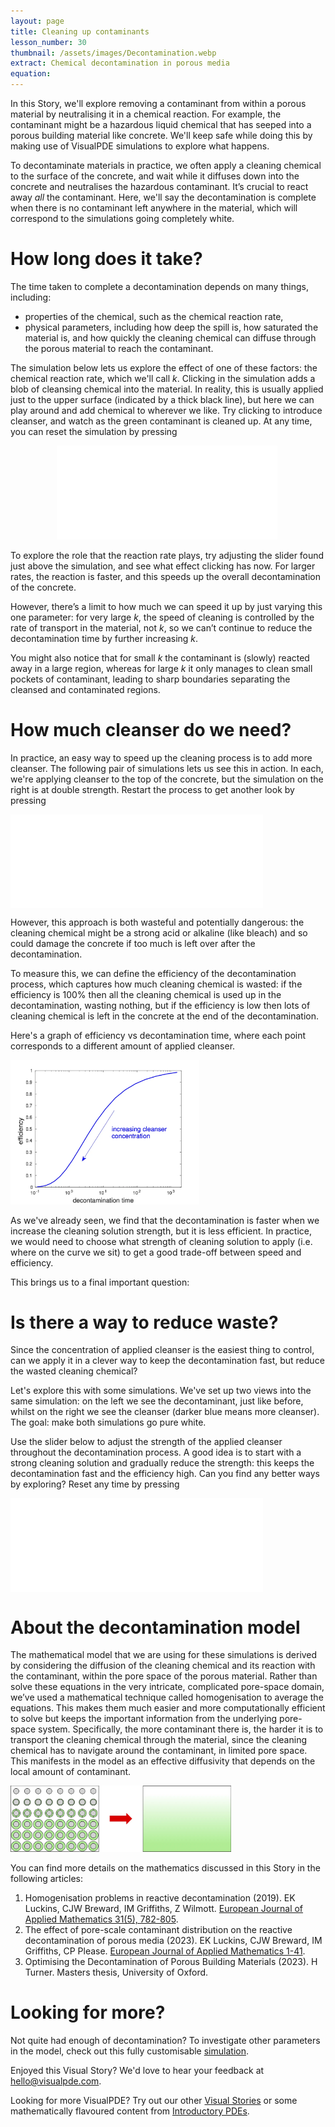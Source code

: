 ```yaml
---
layout: page
title: Cleaning up contaminants
lesson_number: 30
thumbnail: /assets/images/Decontamination.webp
extract: Chemical decontamination in porous media
equation:
---
```


In this Story, we'll explore removing a contaminant from within a porous material by neutralising it in a chemical reaction. For example, the contaminant might be a hazardous liquid chemical that has seeped into a porous building material like concrete. We'll keep safe while doing this by making use of VisualPDE simulations to explore what happens.

To decontaminate materials in practice, we often apply a cleaning chemical to the surface of the concrete, and wait while it diffuses down into the concrete and neutralises the hazardous contaminant. It’s crucial to react away *all* the contaminant. Here, we'll say the decontamination is complete when there is no contaminant left anywhere in the material, which will correspond to the simulations going completely white.

# How long does it take?
The time taken to complete a decontamination depends on many things, including: 
* properties of the chemical, such as the chemical reaction rate, 
* physical parameters, including how deep the spill is, how saturated the material is, and how quickly the cleaning chemical can diffuse through the porous material to reach the contaminant.

The simulation below lets us explore the effect of one of these factors: the chemical reaction rate, which we'll call $k$. Clicking in the simulation adds a blob of cleansing chemical into the material. In reality, this is usually applied just to the upper surface (indicated by a thick black line), but here we can play around and add chemical to wherever we like. Try clicking to introduce cleanser, and watch as the green contaminant is cleaned up. At any time, you can reset the simulation by pressing <vpde-reset iframe="simA"></vpde-reset>

<p style="text-align:center;margin-bottom:0;"><vpde-slider
    iframe="simA"
    name="k"
    label="$k$:"
    min="0.01"
    max="0.5"
    value="0.25"
    step="0.01"
></vpde-slider></p>

<iframe id="simA" class="sim" style="margin-left:calc(15% - 2px);margin-right:calc(15% - 2px);width:70%" src="/sim/?preset=DecontaminationDemoSpots&story&lite&no_ui&noop" frameborder="0" loading="lazy"></iframe>

To explore the role that the reaction rate plays, try adjusting the slider found just above the simulation, and see what effect clicking has now. For larger rates, the reaction is faster, and this speeds up the overall decontamination of the concrete. 

However, there’s a limit to how much we can speed it up by just varying this one parameter: for very large $k$, the speed of cleaning is controlled by the rate of transport in the material, not $k$, so we can’t continue to reduce the decontamination time by further increasing $k$. 

You might also notice that for small $k$ the contaminant is (slowly) reacted away in a large region, whereas for large $k$ it only manages to clean small pockets of contaminant, leading to sharp boundaries separating the cleansed and contaminated regions.

# How much cleanser do we need?
In practice, an easy way to speed up the cleaning process is to add more cleanser. The following pair of simulations lets us see this in action. In each, we're applying cleanser to the top of the concrete, but the simulation on the right is at double strength. Restart the process to get another look by pressing <vpde-reset iframe="simB simC"></vpde-reset>

<div style="display:flex">
<!-- Invisible sliders to set values in simulation -->
<vpde-slider style="display:none;justify-content:space-evenly;" iframe="simB" name="BC" value="1"></vpde-slider>
    <iframe id="simB" class="sim" style="width:40%" src="/sim/?preset=DecontaminationDirichlet&story&lite&no_ui&noop" frameborder="0" loading="lazy"></iframe>
<vpde-slider style="display:none" iframe="simC" name="BC" value="2"></vpde-slider>
    <iframe id="simC" class="sim" style="width:40%" src="/sim/?preset=DecontaminationDirichlet&story&lite&no_ui&noop" frameborder="0" loading="lazy"></iframe>
</div>

However, this approach is both wasteful and potentially dangerous: the cleaning chemical might be a strong acid or alkaline (like bleach) and so could damage the concrete if too much is left over after the decontamination. 

To measure this, we can define the efficiency of the decontamination process, which captures how much cleaning chemical is wasted: if the efficiency is 100% then all the cleaning chemical is used up in the decontamination, wasting nothing, but if the efficiency is low then lots of cleaning chemical is left in the concrete at the end of the decontamination.

Here's a graph of efficiency vs decontamination time, where each point corresponds to a different amount of applied cleanser.

<img class="center" style="width:60%" src="/assets/images/AOW_increasing_cleanser_conc.webp" alt="Graph showing that increasing the amount of cleanser results in faster but less efficient cleaning">

As we've already seen, we find that the decontamination is faster when we increase the cleaning solution strength, but it is less efficient. In practice, we would need to choose what strength of cleaning solution to apply (i.e. where on the curve we sit) to get a good trade-off between speed and efficiency.

This brings us to a final important question:

# Is there a way to reduce waste?
Since the concentration of applied cleanser is the easiest thing to control, can we apply it in a clever way to keep the decontamination fast, but reduce the wasted cleaning chemical?

Let's explore this with some simulations. We've set up two views into the same simulation: on the left we see the decontaminant, just like before, whilst on the right we see the cleanser (darker blue means more cleanser). The goal: make both simulations go pure white.

Use the slider below to adjust the strength of the applied cleanser throughout the decontamination process. A good idea is to start with a strong cleaning solution and gradually reduce the strength: this keeps the decontamination fast and the efficiency high. Can you find any better ways by exploring? Reset any time by pressing <vpde-reset iframe="simD simE"></vpde-reset>

<p style="text-align:center;margin-bottom:0;"><vpde-slider
    iframe="simD simE"
    name="BC"
    label="Strength:"
    min="0"
    max="5"
    value="5"
    step="0.1"
></vpde-slider></p>

<div style="display:flex">
    <iframe id="simD" class="sim" style="width:40%" src="/sim/?preset=DecontaminationDirichlet&story&lite&no_ui&noop" frameborder="0" loading="lazy"></iframe>
    <iframe id="simE" class="sim" style="width:40%" src="/sim/?preset=DecontaminationDirichlet&story&lite&no_ui&noop&view=0" frameborder="0" loading="lazy"></iframe>
</div>

# About the decontamination model
The mathematical model that we are using for these simulations is derived by considering the diffusion of the cleaning chemical and its reaction with the contaminant, within the pore space of the porous material. Rather than solve these equations in the very intricate, complicated pore-space domain, we’ve used a mathematical technique called homogenisation to average the equations. This makes them much easier and more computationally efficient to solve but keeps the important information from the underlying pore-space system. Specifically, the more contaminant there is, the harder it is to transport the cleaning chemical through the material, since the cleaning chemical has to navigate around the contaminant, in limited pore space. This manifests in the model as an effective diffusivity that depends on the local amount of contaminant.

<img class="center" style="width:70%" src="/assets/images/AOW_homogenisation.webp" alt="Schematic illustrating how fine-grained structure in a material becomes a smooth homogenised medium">

You can find more details on the mathematics discussed in this Story in the following articles:
1. Homogenisation problems in reactive decontamination (2019). EK Luckins, CJW Breward, IM Griffiths, Z Wilmott. [European Journal of Applied Mathematics 31(5), 782-805](https://doi.org/10.1017/S0956792519000263).
1. The effect of pore-scale contaminant distribution on the reactive decontamination of porous media (2023). EK Luckins, CJW Breward, IM Griffiths, CP Please. [European Journal of Applied Mathematics 1-41](https://doi.org/10.1017/S0956792523000219).
1. Optimising the Decontamination of Porous Building Materials (2023). H Turner. Masters thesis, University of Oxford.


# Looking for more?
Not quite had enough of decontamination? To investigate other parameters in the model, check out this fully customisable [simulation](/sim/?preset=decontaminationDemoSpots).

Enjoyed this Visual Story? We'd love to hear your feedback at [hello@visualpde.com](mailto:hello@visualpde.com).

Looking for more VisualPDE? Try out our other [Visual Stories](/visual-stories) or some mathematically flavoured content from [Introductory PDEs](/basic-pdes).
